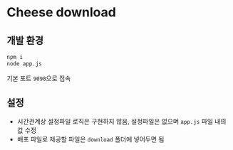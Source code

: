 # Cheese download

## 개발 환경

```bash
npm i
node app.js
```

기본 포트 `9090`으로 접속

## 설정

- 시간관계상 설정파일 로직은 구현하지 않음, 설정파일은 없으며 `app.js` 파일 내의 값 수정
- 배포 파일로 제공할 파일은 `download` 폴더에 넣어두면 됨
